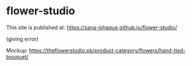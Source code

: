 # flower-studio


This site is published at: https://sana-ishaque.github.io/flower-studio/

(giving error)

Mockup: https://theflowerstudio.pk/product-category/flowers/hand-tied-bouquet/
